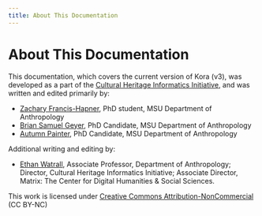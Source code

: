 ```yaml
---
title: About This Documentation
---
```


# About This Documentation

This documentation, which covers the current version of Kora (v3), was developed as a part of the [Cultural Heritage Informatics Initiative](http://chi.anthropology.msu.edu), and was written and edited primarily by:  

* [Zachary Francis-Hapner](http://anthropology.msu.edu/author/franc230/), PhD student, MSU Department of Anthropology
* [Brian Samuel Geyer](http://anthropology.msu.edu/author/geyerbri/), PhD Candidate, MSU Department of Anthropology
* [Autumn Painter](http://anthropology.msu.edu/author/beyeraut/), PhD Candidate, MSU Department of Anthropology

Additional writing and editing by:

* [Ethan Watrall](http://ethan.watrall.org), Associate Professor, Department of Anthropology; Director, Cultural Heritage Informatics Initiative; Associate Director, Matrix: The Center for Digital Humanities & Social Sciences.

This work is licensed under [Creative Commons Attribution-NonCommercial](https://creativecommons.org/licenses/by-nc/4.0/) (CC BY-NC)
